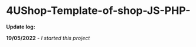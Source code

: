 # 4UShop-Template-of-shop-JS-PHP-

<b>Update log:</b>

<b>19/05/2022</b>
<i>- I started this project</i>
